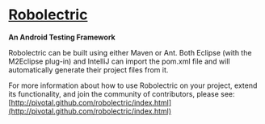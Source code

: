 <a name="README">[Robolectric](http://pivotal.github.com/robolectric/index.html)</a>
=======

**An Android Testing Framework**

Robolectric can be built using either Maven or Ant. Both Eclipse (with the M2Eclipse plug-in) and
IntelliJ can import the pom.xml file and will automatically generate their project files from it.

For more information about how to use Robolectric on your project, extend its functionality, and join the community of
contributors, please see: [http://pivotal.github.com/robolectric/index.html](http://pivotal.github.com/robolectric/index.html)
